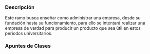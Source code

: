 ### Descripción

Este ramo busca enseñar como administrar una empresa, desde su fundación hasta 
su funcionamiento, para ello se intentará realizar una empresa de verdad para 
producir un producto que sea útil en estos periodos universitarios.

### Apuntes de Clases

